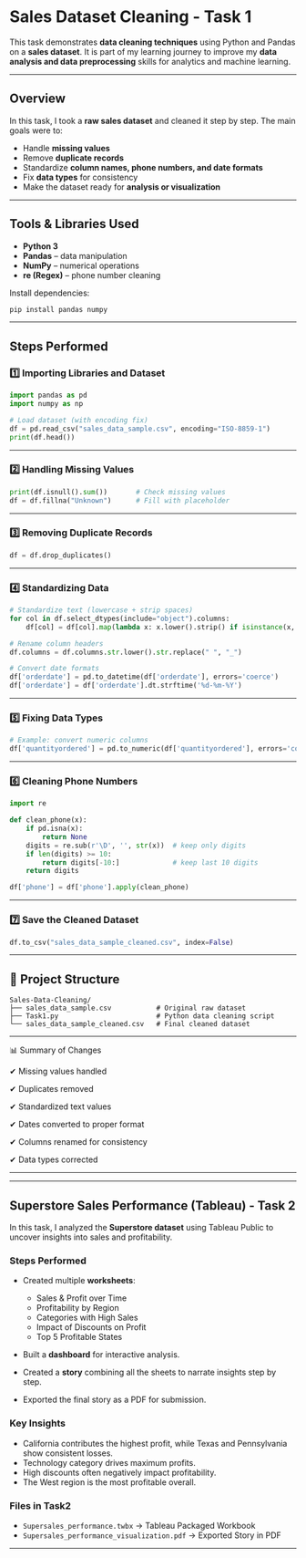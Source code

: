 
#  Sales Dataset Cleaning - Task 1

This task demonstrates **data cleaning techniques** using Python and Pandas on a **sales dataset**. It is part of my learning journey to improve my **data analysis and data preprocessing** skills for analytics and machine learning.

---

##  Overview

In this task, I took a **raw sales dataset** and cleaned it step by step. The main goals were to:

* Handle **missing values**
* Remove **duplicate records**
* Standardize **column names, phone numbers, and date formats**
* Fix **data types** for consistency
* Make the dataset ready for **analysis or visualization**

---

##  Tools & Libraries Used

* **Python 3**
* **Pandas** – data manipulation
* **NumPy** – numerical operations
* **re (Regex)** – phone number cleaning

Install dependencies:

```bash
pip install pandas numpy
```

---

## Steps Performed

### 1️⃣ Importing Libraries and Dataset

```python
import pandas as pd
import numpy as np

# Load dataset (with encoding fix)
df = pd.read_csv("sales_data_sample.csv", encoding="ISO-8859-1")
print(df.head())
```

---

### 2️⃣ Handling Missing Values

```python
print(df.isnull().sum())       # Check missing values
df = df.fillna("Unknown")      # Fill with placeholder
```

---

### 3️⃣ Removing Duplicate Records

```python
df = df.drop_duplicates()
```

---

### 4️⃣ Standardizing Data

```python
# Standardize text (lowercase + strip spaces)
for col in df.select_dtypes(include="object").columns:
    df[col] = df[col].map(lambda x: x.lower().strip() if isinstance(x, str) else x)

# Rename column headers
df.columns = df.columns.str.lower().str.replace(" ", "_")

# Convert date formats
df['orderdate'] = pd.to_datetime(df['orderdate'], errors='coerce')
df['orderdate'] = df['orderdate'].dt.strftime('%d-%m-%Y')
```

---

### 5️⃣ Fixing Data Types

```python
# Example: convert numeric columns
df['quantityordered'] = pd.to_numeric(df['quantityordered'], errors='coerce').astype('Int64')
```

---

### 6️⃣ Cleaning Phone Numbers

```python
import re

def clean_phone(x):
    if pd.isna(x):
        return None
    digits = re.sub(r'\D', '', str(x))  # keep only digits
    if len(digits) >= 10:
        return digits[-10:]             # keep last 10 digits
    return digits

df['phone'] = df['phone'].apply(clean_phone)
```

---

### 7️⃣ Save the Cleaned Dataset

```python
df.to_csv("sales_data_sample_cleaned.csv", index=False)
```

---

## 📂 Project Structure

```
Sales-Data-Cleaning/
├── sales_data_sample.csv           # Original raw dataset
├── Task1.py                        # Python data cleaning script
└── sales_data_sample_cleaned.csv   # Final cleaned dataset
```

---
📊 Summary of Changes

✔ Missing values handled

✔ Duplicates removed

✔ Standardized text values

✔ Dates converted to proper format

✔ Columns renamed for consistency

✔ Data types corrected

---
---

## Superstore Sales Performance (Tableau) - Task 2

In this task, I analyzed the **Superstore dataset** using Tableau Public to uncover insights into sales and profitability.

### Steps Performed
- Created multiple **worksheets**:
  - Sales & Profit over Time  
  - Profitability by Region  
  - Categories with High Sales  
  - Impact of Discounts on Profit  
  - Top 5 Profitable States  

- Built a **dashboard** for interactive analysis.  
- Created a **story** combining all the sheets to narrate insights step by step.  
- Exported the final story as a PDF for submission.  

### Key Insights
- California contributes the highest profit, while Texas and Pennsylvania show consistent losses.  
- Technology category drives maximum profits.  
- High discounts often negatively impact profitability.  
- The West region is the most profitable overall.  

### Files in Task2
- `Supersales_performance.twbx` → Tableau Packaged Workbook  
- `Supersales_performance_visualization.pdf` → Exported Story in PDF  

---

